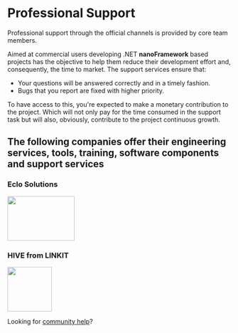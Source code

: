 # Professional Support

Professional support through the official channels is provided by core team members.

Aimed at commercial users developing .NET **nanoFramework** based projects has the objective to help them reduce their development effort and, consequently, the time to market. The support services ensure that:

- Your questions will be answered correctly and in a timely fashion.
- Bugs that you report are fixed with higher priority.

To have access to this, you're expected to make a monetary contribution to the project. Which will not only pay for the time consumed in the support task but will also, obviously, contribute to the project continuous growth.

## The following companies offer their engineering services, tools, training, software components and support services

### Eclo Solutions

<a href="https://www.eclo.solutions"><img src="https://docs.nanoframework.net/images/logos/eclo-solutions-logo-tall.svg" height="100" width="151"/></a>

### HIVE from LINKIT

<a href="https://hive.linkit.nl/"><img src="https://docs.nanoframework.net/images/logos/LINKIT.png" height="100" /></a>

Looking for [community help](community-help.md)?
